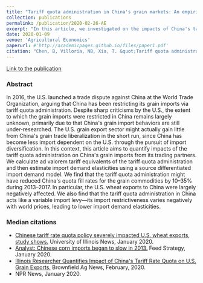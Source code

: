 ```yaml
---
title: "Tariff quota administration in China's grain markets: An empirical assessment"
collection: publications
permalink: /publication/2020-02-26-AE
excerpt: "In this article, we investigated on the impacts of China's tariff rate quota policy on its imports of wheat, corn and rice using a partial equilibrium trade model. Our key findings are that the tariff quota administration might have reduced China's quota fill rates for the grain commodities by 10–35% during 2013–2017."
date: 2020-01-09
venue: 'Agricultural Economics'
paperurl: #'http://academicpages.github.io/files/paper1.pdf'
citation: "Chen, B, Villoria, NB, Xia, T. &quot;Tariff quota administration in Chinas grain markets: An empirical assessment.&quot; <i>Agricultural Economics</i>. 2020. 51: 191– 206"
---
```


<a href=' https://doi.org/10.1111/agec.12549'>Link to the publication</a>

### Abstract

In 2016, the U.S. launched a trade dispute against China at the World Trade Organization, arguing that China has been restricting its grain imports via tariff quota administration. Despite sharp criticisms by the U.S., the extent to which the grain imports were restricted in China remains largely unknown, primarily due to that China's grain import behaviors are still under‐researched. The U.S. grain export sector might actually gain little from China's grain trade liberalization in the short run, since China has become less import dependent on the U.S. through the pursuit of import diversification. In this context, this article aims to quantify impacts of the tariff quota administration on China's grain imports from its trading partners. We calculate ad valorem tariff equivalents of the tariff quota administration and then estimate import demand elasticities using a source differentiated import demand model. We find that the tariff quota administration might have reduced China's quota fill rates for the grain commodities by 10–35% during 2013–2017. In particular, the U.S. wheat exports to China were largely negatively affected. We also find that the tariff quota administration in China acts like a variable import levy—its import restrictiveness varies negatively with world prices, leading to lower import demand elasticities.

### Median citations
  - <a href='https://www.google.com/url?q=https%3A%2F%2Faces.illinois.edu%2Fnews%2Fchinese-tariff-rate-quota-policy-severely-impacted-us-wheat-exports-study-shows&sa=D&sntz=1&usg=AFQjCNFkBqdm8GpN2vkq6Q9avOQOErzWFQ'>Chinese tariff rate quota policy severely impacted U.S. wheat exports, study shows.</a> University of Illinois News, January 2020.   
  - <a href='https://www.google.com/url?q=https%3A%2F%2Fwww.feedstrategy.com%2Fasia%2Fanalyst-chinese-corn-imports-began-to-slow-in-2013%2F&sa=D&sntz=1&usg=AFQjCNEeR9GpbBTDf6UMvQaG0ghsCvTRIw'>Analyst: Chinese corn imports began to slow in 2013.</a> Feed Strategy, January 2020.  
  - <a href='https://www.google.com/url?q=https%3A%2F%2Fbrownfieldagnews.com%2Fnews%2Fillinois-researcher-quantifies-impact-of-chinas-tariff-rate-quota-on-us-grain-exports%2F&sa=D&sntz=1&usg=AFQjCNE5yrlNyejq6CmIMcDlG7UJWZP44A'>Illinois Researcher Quantifies Impact of China's Tariff Rate Quota on U.S. Grain Exports.</a> Brownfield Ag News, February, 2020. 
  - NPR News, January 2020. 
